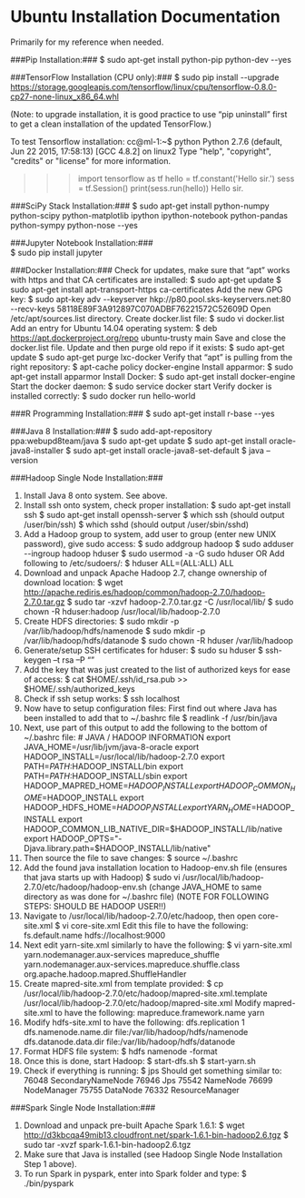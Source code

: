 Ubuntu Installation Documentation
=================================

Primarily for my reference when needed.

###Pip Installation:### 
    $ sudo apt-get install python-pip python-dev --yes
    
###TensorFlow Installation (CPU only):### 
    $ sudo pip install --upgrade https://storage.googleapis.com/tensorflow/linux/cpu/tensorflow-0.8.0-cp27-none-linux_x86_64.whl

(Note: to upgrade installation, it is good practice to use “pip uninstall” first to get a clean installation of the updated TensorFlow.)

To test Tensorflow installation: 
  cc@ml-1:~$ python
  Python 2.7.6 (default, Jun 22 2015, 17:58:13)
  [GCC 4.8.2] on linux2
  Type "help", "copyright", "credits" or "license" for more information.
  >>> import tensorflow as tf
  >>> hello = tf.constant('Hello sir.')
  >>> sess = tf.Session()
  >>> print(sess.run(hello))
  Hello sir.
  >>>

###SciPy Stack Installation:###
    $ sudo apt-get install python-numpy python-scipy python-matplotlib ipython ipython-notebook python-pandas python-sympy python-nose --yes
    
###Jupyter Notebook Installation:###  
    $ sudo pip install jupyter

###Docker Installation:###
  Check for updates, make sure that “apt” works with https and that CA certificates are installed:
    $ sudo apt-get update
    $ sudo apt-get install apt-transport-https ca-certificates
  Add the new GPG key:
    $ sudo apt-key adv --keyserver hkp://p80.pool.sks-keyservers.net:80 --recv-keys 58118E89F3A912897C070ADBF76221572C52609D
  Open /etc/apt/sources.list directory.
  Create docker.list file:
    $ sudo vi docker.list
  Add an entry for Ubuntu 14.04 operating system:
    $ deb https://apt.dockerproject.org/repo ubuntu-trusty main
  Save and close the docker.list file. Update and then purge old repo if it exists:
    $ sudo apt-get update
    $ sudo apt-get purge lxc-docker
  Verify that “apt” is pulling from the right repository:
    $ apt-cache policy docker-engine
  Install apparmor:
    $ sudo apt-get install apparmor
  Install Docker:
    $ sudo apt-get install docker-engine
  Start the docker daemon:
    $ sudo service docker start
  Verify docker is installed correctly:
    $ sudo docker run hello-world

###R Programming Installation:###
    $ sudo apt-get install r-base --yes

###Java 8 Installation:###
    $ sudo add-apt-repository ppa:webupd8team/java
    $ sudo apt-get update
    $ sudo apt-get install oracle-java8-installer
    $ sudo apt-get install oracle-java8-set-default
    $ java –version

###Hadoop Single Node Installation:###
  1.	Install Java 8 onto system. See above.
  2.	Install ssh onto system, check proper installation:
    $ sudo apt-get install ssh
    $ sudo apt-get install openssh-server
    $ which ssh (should output /user/bin/ssh)
    $ which sshd (should output /user/sbin/sshd)
  3.	Add a Hadoop group to system, add user to group (enter new UNIX password), give sudo access:
    $ sudo addgroup hadoop
    $ sudo adduser --ingroup hadoop hduser
    $ sudo usermod -a -G sudo hduser
  OR Add following to /etc/sudoers/:
    $ hduser	ALL=(ALL:ALL) ALL
  4.	Download and unpack Apache Hadoop 2.7, change ownership of download location:
    $ wget http://apache.rediris.es/hadoop/common/hadoop-2.7.0/hadoop-2.7.0.tar.gz
    $ sudo tar -xzvf hadoop-2.7.0.tar.gz -C /usr/local/lib/
    $ sudo chown -R hduser:hadoop /usr/local/lib/hadoop-2.7.0
  5.	Create HDFS directories:
    $ sudo mkdir -p /var/lib/hadoop/hdfs/namenode
    $ sudo mkdir -p /var/lib/hadoop/hdfs/datanode
    $ sudo chown -R hduser /var/lib/hadoop
  6.	Generate/setup SSH certificates for hduser:
    $ sudo su hduser
    $ ssh-keygen –t rsa –P “”
  7.	Add the key that was just created to the list of authorized keys for ease of access:
    $ cat $HOME/.ssh/id_rsa.pub >> $HOME/.ssh/authorized_keys
  8.	Check if ssh setup works:
    $ ssh localhost
  9.	Now have to setup configuration files:
  First find out where Java has been installed to add that to ~/.bashrc file
    $ readlink -f /usr/bin/java 
  10.	Next, use part of this output to add the following to the bottom of ~/.bashrc file:
    # JAVA / HADOOP INFORMATION
    export JAVA_HOME=/usr/lib/jvm/java-8-oracle
    export HADOOP_INSTALL=/usr/local/lib/hadoop-2.7.0
    export PATH=$PATH:$HADOOP_INSTALL/bin
    export PATH=$PATH:$HADOOP_INSTALL/sbin
    export HADOOP_MAPRED_HOME=$HADOOP_INSTALL
    export HADOOP_COMMON_HOME=$HADOOP_INSTALL
    export HADOOP_HDFS_HOME=$HADOOP_INSTALL
    export YARN_HOME=$HADOOP_INSTALL
    export HADOOP_COMMON_LIB_NATIVE_DIR=$HADOOP_INSTALL/lib/native
    export HADOOP_OPTS="-Djava.library.path=$HADOOP_INSTALL/lib/native"
  11.	Then source the file to save changes:
    $ source ~/.bashrc
  12.	Add the found java installation location to Hadoop-env.sh file (ensures that java starts up with Hadoop)
    $ sudo vi /usr/local/lib/hadoop-2.7.0/etc/hadoop/hadoop-env.sh (change JAVA_HOME to same directory as was done for ~/.bashrc file)
  (NOTE FOR FOLLOWING STEPS: SHOULD BE HADOOP USER!!)
  13.	Navigate to /usr/local/lib/hadoop-2.7.0/etc/hadoop, then open core-site.xml
    $ vi core-site.xml
  Edit this file to have the following:
    <configuration>
            <property>
                    <name>fs.default.name</name>
                    <value>hdfs://localhost:9000</value>
            </property>
    </configuration>
  14.	Next edit yarn-site.xml similarly to have the following:
    $ vi yarn-site.xml
    <configuration>
            <property>
                    <name>yarn.nodemanager.aux-services</name>
                    <value>mapreduce_shuffle</value>
            </property>
            <property>
                    <name>yarn.nodemanager.aux-services.mapreduce.shuffle.class</name>
                    <value>org.apache.hadoop.mapred.ShuffleHandler</value>
            </property>
    </configuration>
  15.	Create mapred-site.xml from template provided:
    $ cp /usr/local/lib/hadoop-2.7.0/etc/hadoop/mapred-site.xml.template /usr/local/lib/hadoop-2.7.0/etc/hadoop/mapred-site.xml
  Modify mapred-site.xml to have the following: 
    <configuration>
            <property>
                    <name>mapreduce.framework.name</name>
                    <value>yarn</value>
            </property>
    </configuration>
  16.	Modify hdfs-site.xml to have the following:
    <configuration>
            <property>
                    <name>dfs.replication</name>
                    <value>1</value>
            </property>
            <property>
                    <name>dfs.namenode.name.dir</name>
                    <value>file:/var/lib/hadoop/hdfs/namenode</value>
            </property>
            <property>
                    <name>dfs.datanode.data.dir</name>
                    <value>file:/var/lib/hadoop/hdfs/datanode</value>
            </property>
    </configuration>
  17.	Format HDFS file system:
    $ hdfs namenode -format
  18.	Once this is done, start Hadoop:
    $ start-dfs.sh
    $ start-yarn.sh
  19.	Check if everything is running:
    $ jps
  Should get something similar to: 
    76048 SecondaryNameNode
    76946 Jps
    75542 NameNode
    76699 NodeManager
    75755 DataNode
    76332 ResourceManager

###Spark Single Node Installation:###
  1.	Download and unpack pre-built Apache Spark 1.6.1:
    $ wget http://d3kbcqa49mib13.cloudfront.net/spark-1.6.1-bin-hadoop2.6.tgz
    $ sudo tar -xvzf spark-1.6.1-bin-hadoop2.6.tgz 
  2.	Make sure that Java is installed (see Hadoop Single Node Installation Step 1 above).
  3.	To run Spark in pyspark, enter into Spark folder and type:
    $ ./bin/pyspark
